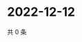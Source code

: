 # 2022-12-12

共 0 条

<!-- BEGIN WEIBO -->
<!-- 最后更新时间 Mon Dec 12 2022 16:18:43 GMT+0800 (China Standard Time) -->

<!-- END WEIBO -->

